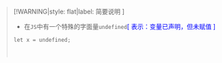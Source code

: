 <br/>

>[!WARNING|style: flat|label: 简要说明 ]
>
>- 在`JS`中有一个特殊的字面量`undefined`<span style='color:Blue'>[ 表示：变量已声明，但未赋值 ]</span>
>
> ```csharp
>let x = undefined;
> 
>
> ```
>
>
>
><br/>

